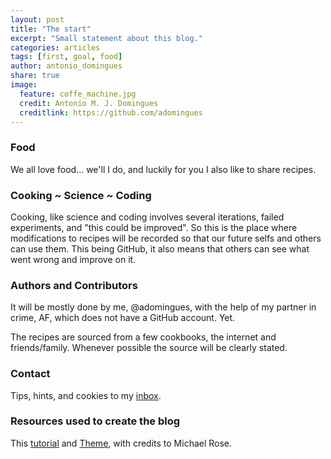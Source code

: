 ```yaml
---
layout: post
title: "The start"
excerpt: "Small statement about this blog."
categories: articles
tags: [first, goal, food]
author: antonio_domingues
share: true
image:
  feature: coffe_machine.jpg
  credit: Antonio M. J. Domingues
  creditlink: https://github.com/adomingues
---
```


### Food
We all love food... we'll I do, and luckily for you I also like to share recipes.


### Cooking ~ Science ~ Coding
Cooking, like science and coding involves several iterations, failed experiments, and "this could be improved". So this is the place where modifications to recipes will be recorded so that our future selfs and others can use them. This being GitHub, it also means that others can see what went wrong and improve on it. 

 
### Authors and Contributors
It will be mostly done by me, @adomingues, with the help of my partner in crime, AF, which does not have a GitHub account. Yet.

The recipes are sourced from a few cookbooks, the internet and friends/family. Whenever possible the source will be clearly stated.

### Contact
Tips, hints, and cookies to my [inbox](amjdomingues@gmail.com).

### Resources used to create the blog
This [tutorial](https://help.github.com/articles/creating-project-pages-manually/) and [Theme](http://mmistakes.github.io/so-simple-theme/theme-setup/), with credits to Michael Rose.
